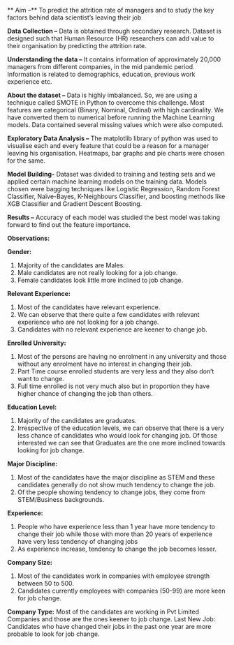 ** Aim –**
To predict the attrition rate of managers and to study the key factors behind data scientist’s leaving their job

**Data Collection –**
Data is obtained through secondary research. Dataset is designed such that Human Resource (HR) researchers can add value to their organisation by predicting the attrition rate.

**Understanding the data –**
It contains information of approximately 20,000 managers from different companies, in the mid pandemic period. 
Information is related to demographics, education, previous work experience etc.

**About the dataset –**
Data is highly imbalanced. So, we are using a technique called SMOTE in Python to overcome this challenge.
Most features are categorical (Binary, Nominal, Ordinal) with high cardinality. We have converted them to numerical before running the Machine Learning models. 
Data contained several missing values which were also computed.

**Exploratory Data Analysis –**
The matplotlib library of python was used to visualise each and every feature that could be a reason for a manager leaving his organisation. 
Heatmaps, bar graphs and pie charts were chosen for the same.

**Model Building-**
Dataset was divided to training and testing sets and we applied certain machine learning models on the training data. 
Models chosen were bagging techniques like Logistic Regression, Random Forest Classifier, Naïve-Bayes, K-Neighbours Classifier, 
and boosting methods like XGB Classifier and Gradient Descent Boosting.

**Results –**
Accuracy of each model was studied the best model was taking forward to find out the feature importance.

**Observations:**

**Gender:**
1. Majority of the candidates are Males. 
2. Male candidates are not really looking for a job change.
3. Female candidates look little more inclined to job change.

**Relevant Experience:**
1. Most of the candidates have relevant experience.
2. We can observe that there quite a few candidates with relevant experience who are not looking for a job change.
3. Candidates with no relevant experience are keener to change job.

**Enrolled University:**
1. Most of the persons are having no enrolment in any university and those without any enrolment have no interest in changing their job.
2. Part Time course enrolled students are very less and they also don’t want to change.
3. Full time enrolled is not very much also but in proportion they have higher chance of changing the job than others.

**Education Level:**
1. Majority of the candidates are graduates. 
2. Irrespective of the education levels, we can observe that there is a very less chance of candidates who would look for changing job. Of those interested we can see that Graduates are the one more inclined towards looking for job change.

**Major Discipline:**
1. Most of the candidates have the major discipline as STEM and these candidates generally do not show much tendency to change the job.
2. Of the people showing tendency to change jobs, they come from STEM/Business backgrounds.


**Experience:**
1. People who have experience less than 1 year have more tendency to change their job while those with more than 20 years of experience have very less tendency of changing jobs
2. As experience increase, tendency to change the job becomes lesser.

**Company Size:**
1. Most of the candidates work in companies with employee strength between 50 to 500.
2. Candidates currently employees with companies (50-99) are more keen for job change.

**Company Type:**
Most of the candidates are working in Pvt Limited Companies and those are the ones keener to job change.
Last New Job:
Candidates who have changed their jobs in the past one year are more probable to look for job change.
